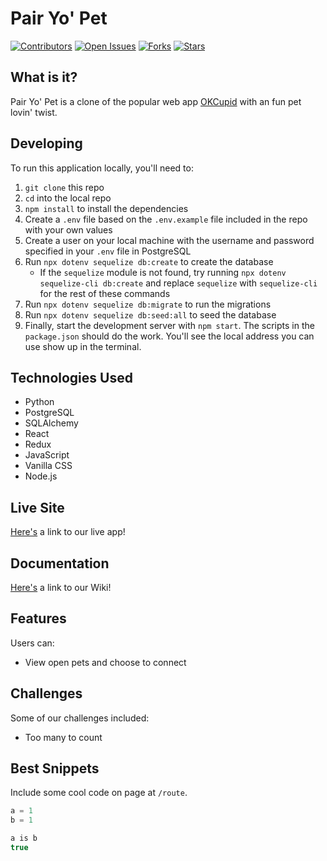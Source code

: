 # Pair Yo' Pet

[![Contributors](https://img.shields.io/github/contributors/markhv-code/pair-yo-pet)](https://www.github.com/markhv-code/pair-yo-pet/contributors)
[![Open Issues](https://img.shields.io/github/issues/markhv-code/pair-yo-pet)](https://www.github.com/markhv-code/pair-yo-pet/issues)
[![Forks](https://img.shields.io/github/forks/markhv-code/pair-yo-pet)](https://www.github.com/markhv-code/pair-yo-pet/forks)
[![Stars](https://img.shields.io/github/stars/markhv-code/pair-yo-pet)](https://www.github.com/markhv-code/pair-yo-pet/stars)

## What is it?

Pair Yo' Pet is a clone of the popular web app [OKCupid](https://www.okcupid.com/) with an fun pet lovin' twist. 

## Developing

To run this application locally, you'll need to:

1. `git clone` this repo
2. `cd` into the local repo
3. `npm install` to install the dependencies
4. Create a `.env` file based on the `.env.example` file included in the repo with your own values
5. Create a user on your local machine with the username and password specified in your `.env` file in PostgreSQL
6. Run `npx dotenv sequelize db:create` to create the database
    * If the `sequelize` module is not found, try running `npx dotenv sequelize-cli db:create` and replace `sequelize` with `sequelize-cli` for the rest of these commands
7. Run `npx dotenv sequelize db:migrate` to run the migrations
8. Run `npx dotenv sequelize db:seed:all` to seed the database
9. Finally, start the development server with `npm start`. The scripts in the `package.json` should do the work. You'll see the local address you can use show up in the terminal.

## Technologies Used

* Python
* PostgreSQL
* SQLAlchemy
* React
* Redux
* JavaScript
* Vanilla CSS
* Node.js

## Live Site

[Here's](https://https://pairyopet.herokuapp.com//) a link to our live app!

## Documentation

[Here's](https://github.com/markhv-code/pair-yo-pet/wiki/) a link to our Wiki!

## Features

Users can:
- View open pets and choose to connect

## Challenges

Some of our challenges included:
- Too many to count

## Best Snippets

Include some cool code on page at `/route`.
```js
a = 1
b = 1

a is b
true
```

